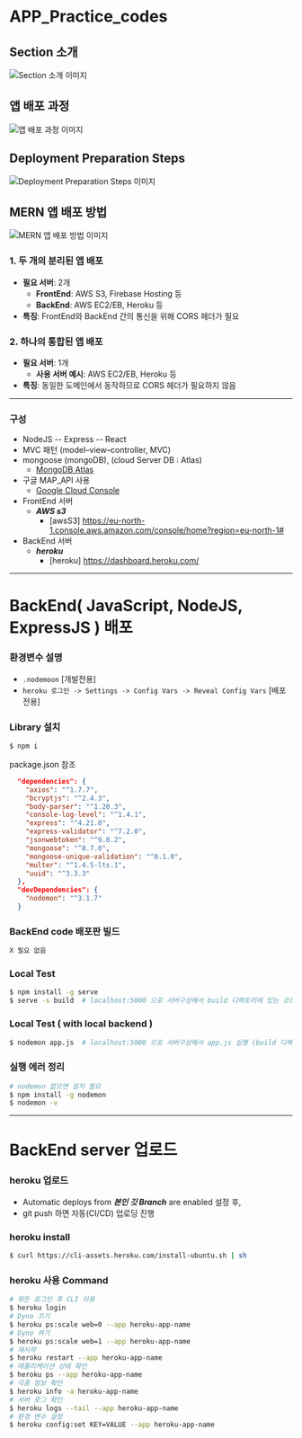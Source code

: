 # APP_Practice_codes

## Section 소개
![Section 소개 이미지](image.png)

## 앱 배포 과정
![앱 배포 과정 이미지](image-1.png)

## Deployment Preparation Steps
![Deployment Preparation Steps 이미지](image-2.png)

## MERN 앱 배포 방법
![MERN 앱 배포 방법 이미지](image-3.png)

### 1. 두 개의 분리된 앱 배포
- **필요 서버**: 2개
  - **FrontEnd**: AWS S3, Firebase Hosting 등
  - **BackEnd**: AWS EC2/EB, Heroku 등
- **특징**: FrontEnd와 BackEnd 간의 통신을 위해 CORS 헤더가 필요

### 2. 하나의 통합된 앱 배포
- **필요 서버**: 1개
  - **사용 서버 예시**: AWS EC2/EB, Heroku 등
- **특징**: 동일한 도메인에서 동작하므로 CORS 헤더가 필요하지 않음

___

### 구성

- NodeJS -- Express -- React
- MVC 패턴 (model–view–controller, MVC)
- mongoose (mongoDB), (cloud Server DB : Atlas)
  - [MongoDB Atlas](https://cloud.mongodb.com/v2#/org/66fcba7d069a4d43c73cf7af/projects)
- 구글 MAP_API 사용
  - [Google Cloud Console](https://console.cloud.google.com/apis/credentials?hl=ko&project=effective-brook-437306-h0)
- FrontEnd 서버
  - ***AWS s3***
    - [awsS3] https://eu-north-1.console.aws.amazon.com/console/home?region=eu-north-1#
- BackEnd 서버
  - ***heroku***
    - [heroku] https://dashboard.heroku.com/

___

#### 
# BackEnd( JavaScript, NodeJS, ExpressJS ) 배포
#### 

### 환경변수 설명
  - `.nodemoon` [개발전용]
  - `heroku 로그인 -> Settings -> Config Vars -> Reveal Config Vars` [배포전용]

### Library 설치
```bash
$ npm i
```
package.json 참조
```json
  "dependencies": {
    "axios": "^1.7.7",
    "bcryptjs": "^2.4.3",
    "body-parser": "^1.20.3",
    "console-log-level": "^1.4.1",
    "express": "^4.21.0",
    "express-validator": "^7.2.0",
    "jsonwebtoken": "^9.0.2",
    "mongoose": "^8.7.0",
    "mongoose-unique-validation": "^0.1.0",
    "multer": "^1.4.5-lts.1",
    "uuid": "^3.3.3"
  },
  "devDependencies": {
    "nodemon": "^3.1.7"
  }
```

### BackEnd code 배포판 빌드
```bash
X 필요 없음
```

### Local Test
```bash
$ npm install -g serve
$ serve -s build  # localhost:5000 으로 서버구성해서 build 디렉토리에 있는 코드 로컬실행
```

### Local Test ( with local backend )
```bash
$ nodemon app.js  # localhost:5000 으로 서버구성해서 app.js 실행 (build 디렉토리 X)
```

### 실행 에러 정리
```bash
# nodemon 없으면 설치 필요
$ npm install -g nodemon
$ nodemon -v
```

___

#### 
# BackEnd server 업로드
#### 

### heroku 업로드
  - Automatic deploys from ***본인 깃 Branch*** are enabled  설정 후, 
  - git push 하면 자동(CI/CD) 업로딩 진행

### heroku install
```bash
$ curl https://cli-assets.heroku.com/install-ubuntu.sh | sh
```

### heroku 사용 Command
```bash
# 뭐든 로그인 후 CLI 이용
$ heroku login
# Dyno 끄기
$ heroku ps:scale web=0 --app heroku-app-name
# Dyno 켜기
$ heroku ps:scale web=1 --app heroku-app-name
# 재시작
$ heroku restart --app heroku-app-name
# 애플리케이션 상태 확인
$ heroku ps --app heroku-app-name
# 각종 정보 확인
$ heroku info -a heroku-app-name
# 서버 로그 확인
$ heroku logs --tail --app heroku-app-name
# 환경 변수 설정
$ heroku config:set KEY=VALUE --app heroku-app-name
```